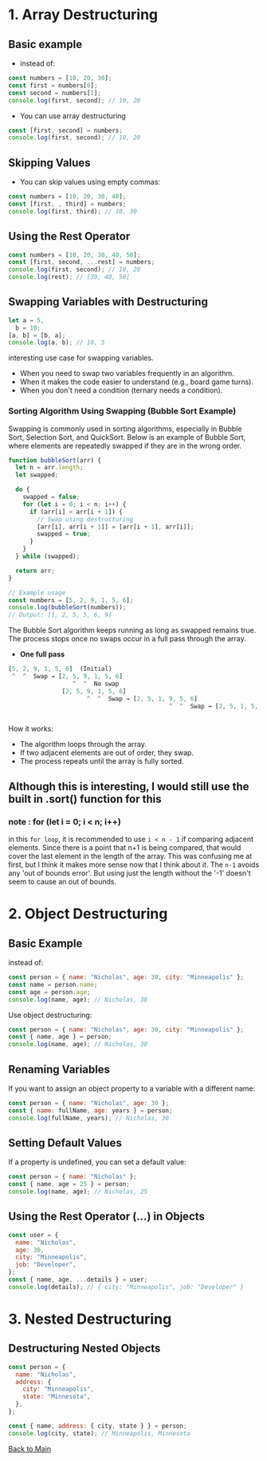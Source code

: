 # 1. Array Destructuring

## Basic example

- instead of:

```js
const numbers = [10, 20, 30];
const first = numbers[0];
const second = numbers[1];
console.log(first, second); // 10, 20
```

- You can use array destructuring

```js
const [first, second] = numbers;
console.log(first, second); // 10, 20
```

## Skipping Values

- You can skip values using empty commas:

```js
const numbers = [10, 20, 30, 40];
const [first, , third] = numbers;
console.log(first, third); // 10, 30
```

## Using the Rest Operator

```js
const numbers = [10, 20, 30, 40, 50];
const [first, second, ...rest] = numbers;
console.log(first, second); // 10, 20
console.log(rest); // [30, 40, 50]
```

## Swapping Variables with Destructuring

```js
let a = 5,
  b = 10;
[a, b] = [b, a];
console.log(a, b); // 10, 5
```

interesting use case for swapping variables.

- When you need to swap two variables frequently in an algorithm.
- When it makes the code easier to understand (e.g., board game turns).
- When you don't need a condition (ternary needs a condition).

### Sorting Algorithm Using Swapping (Bubble Sort Example)

Swapping is commonly used in sorting algorithms, especially in Bubble Sort, Selection Sort, and QuickSort. Below is an example of Bubble Sort, where elements are repeatedly swapped if they are in the wrong order.

```js
function bubbleSort(arr) {
  let n = arr.length;
  let swapped;

  do {
    swapped = false;
    for (let i = 0; i < n; i++) {
      if (arr[i] > arr[i + 1]) {
        // Swap using destructuring
        [arr[i], arr[i + 1]] = [arr[i + 1], arr[i]];
        swapped = true;
      }
    }
  } while (swapped);

  return arr;
}

// Example usage
const numbers = [5, 2, 9, 1, 5, 6];
console.log(bubbleSort(numbers));
// Output: [1, 2, 5, 5, 6, 9]
```

The Bubble Sort algorithm keeps running as long as swapped remains true. The process stops once no swaps occur in a full pass through the array.

- **One full pass**

```js
[5, 2, 9, 1, 5, 6]  (Initial)
 ^  ^  Swap → [2, 5, 9, 1, 5, 6]
                  ^  ^  No swap
               [2, 5, 9, 1, 5, 6]
                      ^  ^  Swap → [2, 5, 1, 9, 5, 6]
                                             ^  ^  Swap → [2, 5, 1, 5, 9, 6]
                                                                       ^  ^  Swap → [2, 5, 1, 5, 6, 9]
```

How it works:

- The algorithm loops through the array.
- If two adjacent elements are out of order, they swap.
- The process repeats until the array is fully sorted.

## Although this is interesting, I would still use the built in .sort() function for this

### note : for (let i = 0; i < n; i++)

in this `for loop`, it is recommended to use `i < n - 1` if comparing adjacent elements. Since there is a point that n+1 is being compared, that would cover the last element in the length of the array. This was confusing me at first, but I think it makes more sense now that I think about it. The `n-1` avoids any 'out of bounds error'. But using just the length without the '-1' doesn't seem to cause an out of bounds.

# 2. Object Destructuring

## Basic Example

instead of:

```js
const person = { name: "Nicholas", age: 30, city: "Minneapolis" };
const name = person.name;
const age = person.age;
console.log(name, age); // Nicholas, 30
```

Use object destructuring:

```js
const person = { name: "Nicholas", age: 30, city: "Minneapolis" };
const { name, age } = person;
console.log(name, age); // Nicholas, 30
```

## Renaming Variables

If you want to assign an object property to a variable with a different name:

```js
const person = { name: "Nicholas", age: 30 };
const { name: fullName, age: years } = person;
console.log(fullName, years); // Nicholas, 30
```

## Setting Default Values

If a property is undefined, you can set a default value:

```js
const person = { name: "Nicholas" };
const { name, age = 25 } = person;
console.log(name, age); // Nicholas, 25
```

## Using the Rest Operator (...) in Objects

```js
const user = {
  name: "Nicholas",
  age: 30,
  city: "Minneapolis",
  job: "Developer",
};
const { name, age, ...details } = user;
console.log(details); // { city: "Minneapolis", job: "Developer" }
```

# 3. Nested Destructuring

## Destructuring Nested Objects

```js
const person = {
  name: "Nicholas",
  address: {
    city: "Minneapolis",
    state: "Minnesota",
  },
};

const { name, address: { city, state } } = person;
console.log(city, state); // Minneapolis, Minnesota
```

[Back to Main](readme.md)
